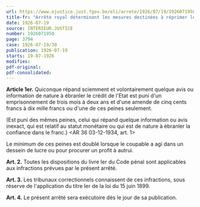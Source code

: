 ```yaml
---
url: https://www.ejustice.just.fgov.be/eli/arrete/1926/07/19/1926071950/justel
title-fr: "Arrêté royal déterminant les mesures destinées à réprimer les avis ou informations de nature à ébranler le crédit de l'Etat."
date: 1926-07-19
source: INTERIEUR.JUSTICE
number: 1926071950
page: 3794
case: 1926-07-19/30
publication: 1926-07-19
starts: 19-07-1926
modifies:
pdf-original:
pdf-consolidated:
---
```


**Article 1er.** Quiconque répand sciemment et volontairement quelque avis ou information de nature à ébranler le crédit de l'Etat est puni d'un emprisonnement de trois mois à deux ans et d'une amende de cinq cents francs à dix mille francs ou d'une de ces peines seulement.

(Est puni des mêmes peines, celui qui répand quelque information ou avis inexact, qui est relatif au statut monétaire ou qui est de nature à ébranler la confiance dans le franc.) <AR 36 03-12-1934, art. 1>

Le minimum de ces peines est doublé lorsque le coupable a agi dans un dessein de lucre ou pour procurer un profit à autrui.

**Art. 2.** Toutes les dispositions du livre Ier du Code pénal sont applicables aux infractions prévues par le présent arrêté.

**Art. 3.** Les tribunaux correctionnels connaissent de ces infractions, sous réserve de l'application du titre Ier de la loi du 15 juin 1899.

**Art. 4.** Le présent arrêté sera exécutoire dès le jour de sa publication.
